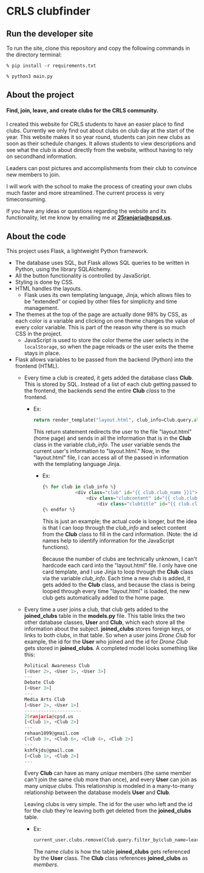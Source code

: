 # CRLS clubfinder

## Run the developer site
To run the site, clone this repository and copy the following commands in the directory terminal:

```
% pip install -r requirements.txt
```
```
% python3 main.py
```

## About the project

#### Find, join, leave, and create clubs for the CRLS community.

I created this website for CRLS students to have an easier place to find clubs. Currently we only find out about clubs on club day at the start of the year. This website makes it so year round, students can join new clubs as soon as their schedule changes. It allows students to view descriptions and see what the club is about directly from the website, without having to rely on secondhand information. 

Leaders can post pictures and accomplishments from their club to convince new members to join. 

I will work with the school to make the process of creating your own clubs much faster and more streamlined. The current process is very timeconsuming. 

If you have any ideas or questions regarding the website and its functionality, let me know by emailing me at **25ranjaria@cpsd.us.**

## About the code

This project uses Flask, a lightweight Python framework. 

- The database uses SQL, but Flask allows SQL queries to be written in Python, using the library SQLAlchemy. 
- All the button functionality is controlled by JavaScript.
- Styling is done by CSS.
- HTML handles the layouts.
  - Flask uses its own templating language, Jinja, which allows files to be "extended" or copied by other files for simplicity and time management.
- The themes at the top of the page are actually done 98% by CSS, as each color is a variable and clicking on one theme changes the value of every color variable. This is part of the reason why there is so much CSS in the project. 
  - JavaScript is used to store the color theme the user selects in the ```localStorage```, so when the page reloads or the user exits the theme stays in place. 
- Flask allows variables to be passed from the backend (Python) into the frontend (HTML). 
  - Every time a club is created, it gets added the database class **Club**. This is stored by SQL. Instead of a list of each club getting passed to the frontend, the backends send the entire **Club** *class* to the frontend. 
    - Ex: 
  
        ```Python
        return render_template("layout.html", club_info=Club.query.all(), user=current_user)
        ```
        This return statement redirects the user to the file "layout.html" (home page) and sends in all the information that is in the **Club** class in the variable *club_info*. The *user* variable sends the current user's information to "layout.html." Now, in the "layout.html" file, I can access all of the passed in information with the templating language Jinja. 

        - Ex: 
            ```Python
            {% for club in club_info %}
                        <div class="club" id="{{ club.club_name }}1">
                            <div class="clubcontent" id="{{ club.club_name }}"> 
                                <div class="clubtitle" id="{{ club.club_name }}1">{{ club.club_name }}</div> 
            {% endfor %}
            ```
            This is just an example; the actual code is longer, but the idea is that I can loop through the *club_info* and select content from the **Club** class to fill in the card information. (Note: the id names help to identify information for the JavaScript functions). 
            
            Because the number of clubs are technically unknown, I can't hardcode each card into the "layout.html" file. I only have one card template, and I use Jinja to loop through the **Club** class via the variable *club_info*. Each time a new club is added, it gets added to the **Club** class, and because the class is being looped through every time "layout.html" is loaded, the new club gets automatically added to the home page. 

  - Every time a user joins a club, that club gets added to the **joined_clubs** table in the **models.py** file. This table links the two other database classes, **User** and **Club**, which each store all the information about the subject. **joined_clubs** stores foreign keys, or links to both clubs, in that table. So when a user joins *Drone Club* for example, the id for the **User** who joined and the id for *Drone Club* gets stored in **joined_clubs**. A completed model looks something like this:

    ```Python 
    Political Awareness Club
    [<User 2>, <User 1>, <User 3>]
    ---
    Debate Club
    [<User 3>]
    ---
    Media Arts Club
    [<User 2>, <User 1>]
    ---------------------
    25ranjaria@cpsd.us
    [<Club 1>, <Club 2>]
    ---
    rehaan1099@gmail.com
    [<Club 3>, <Club 6>, <Club 4>, <Club 2>]
    ---
    kshfkjds@gmail.com
    [<Club 1>, <Club 2>]
    ---
    ```
    Every **Club** can have as many *unique* members (the same member can't join the same club more than once), and every **User** can join as many *unique* clubs. This relationship is modeled in a many-to-many relationship between the database models **User** and **Club**.

    Leaving clubs is very simple. The id for the user who left and the id for the club they're leaving both get deleted from the **joined_clubs** table. 
    - Ex: 
        ```Python
        current_user.clubs.remove(Club.query.filter_by(club_name=leave_club).first())
        ```
        The name *clubs* is how the table **joined_clubs** gets referenced by the **User** class. The **Club** class references **joined_clubs** as *members*.